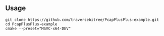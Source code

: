 <!--
 Copyright (c) 2023 xykong
 
 This software is released under the MIT License.
 https://opensource.org/licenses/MIT
-->

## Usage
```shell
git clone https://github.com/traversebitree/PcapPlusPlus-example.git
cd PcapPlusPlus-example
cmake --preset="MSVC-x64-DEV"
```